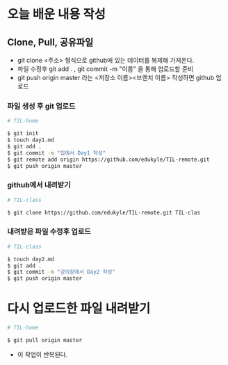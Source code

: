 # 오늘 배운 내용 작성

## Clone, Pull, 공유파일
- git clone <주소> 형식으로 github에 있는 데이터를 복제해 가져온다.
- 파일 수정후 git add . , git commit -m "이름" 을 통해 업로드할 준비
- git push origin master 라는 <저장소 이름><브랜치 이름> 작성하면 github 업로드

### 파일 생성 후 git 업로드
```bash
# TIL-home

$ git init
$ touch day1.md
$ git add .
$ git commit -m "집에서 Day1 작성"
$ git remote add origin https://github.com/edukyle/TIL-remote.git
$ git push origin master
```
### github에서 내려받기
```bash
# TIL-class

$ git clone https://github.com/edukyle/TIL-remote.git TIL-clas
```

### 내려받은 파일 수정후 업로드

```bash
# TIL-class

$ touch day2.md
$ git add .
$ git commit -m "강의장에서 Day2 작성"
$ git push origin master
```

# 다시 업로드한 파일 내려받기

```bash
# TIL-home

$ git pull origin master
```
- 이 작업이 반복된다.


